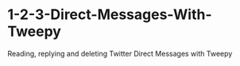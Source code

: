 # 1-2-3-Direct-Messages-With-Tweepy
Reading, replying and deleting Twitter Direct Messages with Tweepy
